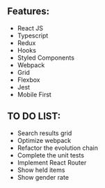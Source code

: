 ## Features:

- React JS
- Typescript
- Redux
- Hooks
- Styled Components
- Webpack
- Grid
- Flexbox
- Jest
- Mobile First

## TO DO LIST:

- Search results grid
- Optimize webpack
- Refactor the evolution chain
- Complete the unit tests
- Implement React Router
- Show held items
- Show gender rate

